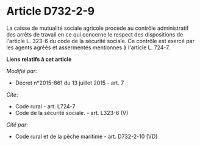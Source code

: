 # Article D732-2-9

La caisse de mutualité sociale agricole procède au contrôle administratif des arrêts de travail en ce qui concerne le respect
des dispositions de l'article L. 323-6 du code de la sécurité sociale. Ce contrôle est exercé par les agents agréés et
assermentés mentionnés à l'article L. 724-7.

**Liens relatifs à cet article**

_Modifié par_:

  - Décret n°2015-861 du 13 juillet 2015 - art. 7

_Cite_:

  - Code rural - art. L724-7
  - Code de la sécurité sociale. - art. L323-6 (V)

_Cité par_:

  - Code rural et de la pêche maritime - art. D732-2-10 (VD)
